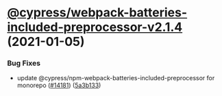 # [@cypress/webpack-batteries-included-preprocessor-v2.1.4](https://github.com/cypress-io/cypress/compare/@cypress/webpack-batteries-included-preprocessor-v2.1.3...@cypress/webpack-batteries-included-preprocessor-v2.1.4) (2021-01-05)


### Bug Fixes

* update @cypress/npm-webpack-batteries-included-preprocessor for monorepo ([#14181](https://github.com/cypress-io/cypress/issues/14181)) ([5a3b133](https://github.com/cypress-io/cypress/commit/5a3b1338e0ec3edf6b60b47929d8a51faf3c9b85))
